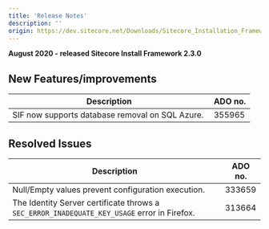 ```yaml
---
title: 'Release Notes'
description: ''
origin: https://dev.sitecore.net/Downloads/Sitecore_Installation_Framework/2x/Sitecore_Installation_Framework_230/Release_Notes
---
```


**August 2020 - released Sitecore Install Framework 2.3.0**

## New Features/improvements

| Description                                                | ADO no. |
| ---------------------------------------------------------- | ------- |
| ​​​​​SIF now supports database removal on SQL Azure. ​​​​​ | 355965  |

## Resolved Issues

| Description                                                                                     | ADO no. |
| ----------------------------------------------------------------------------------------------- | ------- |
| Null/Empty values prevent configuration execution. ​​​​​​​                                      | 333659  |
| The Identity Server certificate throws ​​a `SEC_ERROR_INADEQUATE_KEY_USAGE` error in Firefox​.​ | 313664  |
